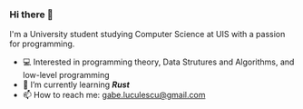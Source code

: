 ### Hi there 👋


I'm a University student studying Computer Science at UIS with a passion for programming.

- :computer: Interested in programming theory, Data Strutures and Algorithms, and low-level programming
- 🌱 I’m currently learning ***Rust*** 
- 📫 How to reach me: gabe.luculescu@gmail.com

